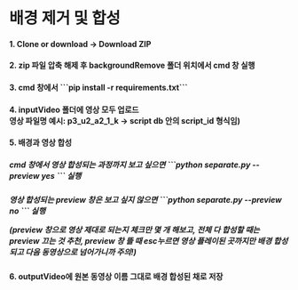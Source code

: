 # 배경 제거 및 합성 

<h4>1. Clone or download -> Download ZIP

<h4>2. zip 파일 압축 해제 후 backgroundRemove 폴더 위치에서 cmd 창 실행

<h4>3. cmd 창에서 ```pip install -r requirements.txt``` 

<h4>4. inputVideo 폴더에 영상 모두 업로드 </br>
영상 파일명 예시: p3_u2_a2_1_k -> script db 안의 script_id 형식임)

<h4>5. 배경과 영상 합성
<h5>cmd 창에서 영상 합성되는 과정까지 보고 싶으면 ```python separate.py --preview yes ``` 실행
<h5>영상 합성되는 preview 창은 보고 싶지 않으면 ```python separate.py --preview no ``` 실행</br>

(preview 창으로 영상 제대로 되는지 체크만 몇 개 해보고, 전체 다 합성할 때는 preview 끄는 것 추천,
preview 창 뜰 때 esc누르면 영상 플레이된 곳까지만 배경 합성되고 다음 동영상으로 넘어가니까 주의!)

<h4>6. outputVideo에 원본 동영상 이름 그대로 배경 합성된 채로 저장
